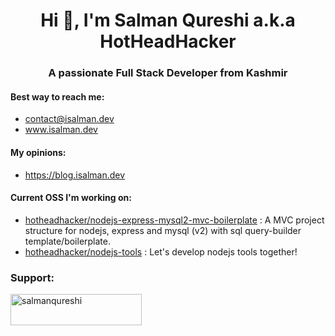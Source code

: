 <h1 align="center">Hi 👋, I'm Salman Qureshi a.k.a HotHeadHacker</h1>
<h3 align="center">A passionate Full Stack Developer from Kashmir</h3>

#### Best way to reach me:
- contact@isalman.dev
- www.isalman.dev

#### My opinions:
- https://blog.isalman.dev

#### Current OSS I'm working on:
- [hotheadhacker/nodejs-express-mysql2-mvc-boilerplate](https://github.com/hotheadhacker/nodejs-tools) : A MVC project structure for nodejs, express and mysql (v2) with sql query-builder template/boilerplate.
- [hotheadhacker/nodejs-tools](https://github.com/hotheadhacker/nodejs-tools) : Let's develop nodejs tools together!

<h3 align="left">Support:</h3>
<p><a href="https://ko-fi.com/salmanqureshi"> <img align="left" src="https://cdn.buymeacoffee.com/buttons/v2/default-yellow.png" height="50" width="210" alt="salmanqureshi" /></a></p><br><br>

